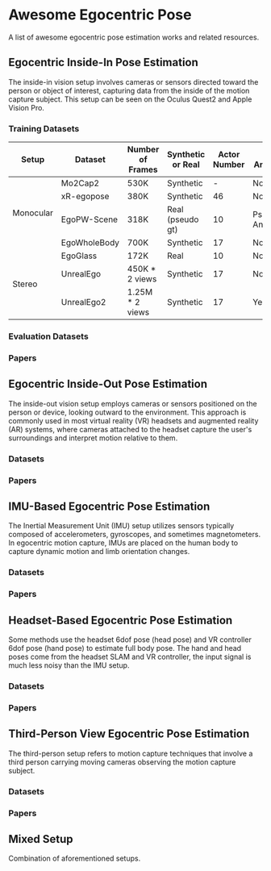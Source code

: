# Awesome Egocentric Pose
A list of awesome egocentric pose estimation works and related resources.

## Egocentric Inside-In Pose Estimation

The inside-in vision setup involves cameras or sensors directed toward the person or object of interest, capturing data from the inside of the motion capture subject. This setup can be seen on the Oculus Quest2 and Apple Vision Pro.

### Training Datasets

<table class="tg">
<thead>
  <tr>
    <th class="tg-0lax">Setup</th>
    <th class="tg-0lax">Dataset</th>
    <th class="tg-0lax">Number of Frames</th>
    <th class="tg-0lax">Synthetic or Real</th>
    <th class="tg-0lax">Actor Number</th>
    <th class="tg-0lax">Scene Annotation</th>
    <th class="tg-0lax">FPS</th>
    <th class="tg-0lax">Link</th>
  </tr>
</thead>
<tbody>
  <tr>
    <td class="tg-0lax" rowspan="4">Monocular</td>
    <td class="tg-0lax">Mo2Cap2</td>
    <td class="tg-0lax">530K</td>
    <td class="tg-0lax">Synthetic</td>
    <td class="tg-0lax">-</td>
    <td class="tg-0lax">No</td>
    <td class="tg-0lax">-</td>
    <td class="tg-0lax"><a href="https://vcai.mpi-inf.mpg.de/projects/wxu/Mo2Cap2/">Link</a></td>
  </tr>
  <tr>
    <td class="tg-0lax">xR-egopose</td>
    <td class="tg-0lax">380K</td>
    <td class="tg-0lax">Synthetic</td>
    <td class="tg-0lax">46</td>
    <td class="tg-0lax">No</td>
    <td class="tg-0lax">30</td>
    <td class="tg-0lax"><a href="https://github.com/facebookresearch/xR-EgoPose">Link</a></td>
  </tr>
  <tr>
    <td class="tg-0lax">EgoPW-Scene</td>
    <td class="tg-0lax">318K</td>
    <td class="tg-0lax">Real (pseudo gt)</td>
    <td class="tg-0lax">10</td>
    <td class="tg-0lax">Pseudo Annotations</td>
    <td class="tg-0lax">25</td>
    <td class="tg-0lax"><a href="https://people.mpi-inf.mpg.de/~jianwang/projects/sceneego/">Link</a></td>
  </tr>
  <tr>
    <td class="tg-0lax">EgoWholeBody</td>
    <td class="tg-0lax">700K</td>
    <td class="tg-0lax">Synthetic</td>
    <td class="tg-0lax">17</td>
    <td class="tg-0lax">No</td>
    <td class="tg-0lax">30</td>
    <td class="tg-0lax">-</td>
  </tr>
  <tr>
    <td class="tg-0lax" rowspan="3">Stereo<br></td>
    <td class="tg-0lax">EgoGlass</td>
    <td class="tg-0lax">172K</td>
    <td class="tg-0lax">Real</td>
    <td class="tg-0lax">10</td>
    <td class="tg-0lax">No</td>
    <td class="tg-0lax">30</td>
    <td class="tg-0lax">-</td>
  </tr>
  <tr>
    <td class="tg-0lax">UnrealEgo</td>
    <td class="tg-0lax">450K * 2 views</td>
    <td class="tg-0lax">Synthetic</td>
    <td class="tg-0lax">17</td>
    <td class="tg-0lax">No</td>
    <td class="tg-0lax">25</td>
    <td class="tg-0lax"><a href="https://4dqv.mpi-inf.mpg.de/UnrealEgo/">Link</a></td>
  </tr>
  <tr>
    <td class="tg-0lax">UnrealEgo2</td>
    <td class="tg-0lax">1.25M * 2 views</td>
    <td class="tg-0lax">Synthetic</td>
    <td class="tg-0lax">17</td>
    <td class="tg-0lax">Yes</td>
    <td class="tg-0lax">25</td>
    <td class="tg-0lax">-</td>
  </tr>
</tbody>
</table>

### Evaluation Datasets

### Papers

## Egocentric Inside-Out Pose Estimation

The inside-out vision setup employs cameras or sensors positioned on the person or device, looking outward to the environment. This approach is commonly used in most virtual reality (VR) headsets and augmented reality (AR) systems, where cameras attached to the headset capture the user's surroundings and interpret motion relative to them. 

### Datasets

### Papers

## IMU-Based Egocentric Pose Estimation

The Inertial Measurement Unit (IMU) setup utilizes sensors typically composed of accelerometers, gyroscopes, and sometimes magnetometers. In egocentric motion capture, IMUs are placed on the human body to capture dynamic motion and limb orientation changes. 

### Datasets

### Papers

## Headset-Based Egocentric Pose Estimation

Some methods use the headset 6dof pose (head pose) and VR controller 6dof pose (hand pose) to estimate full body pose. The hand and head poses come from the headset SLAM and VR controller, the input signal is much less noisy than the IMU setup. 

### Datasets

### Papers

## Third-Person View Egocentric Pose Estimation

The third-person setup refers to motion capture techniques that involve a third person carrying moving cameras observing the motion capture subject.

### Datasets

### Papers

## Mixed Setup

Combination of aforementioned setups.
